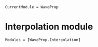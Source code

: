 ```@meta
CurrentModule = WaveProp
```

# Interpolation module

```@autodocs
Modules = [WaveProp.Interpolation]
```

